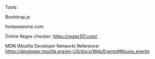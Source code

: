 
Tools:

Bootstrap.js

fontawesome.com

Online Regex checker: https://regex101.com/

MDN (Mozilla Developer Network) Reference: https://developer.mozilla.org/en-US/docs/Web/Events#Mouse_events

